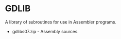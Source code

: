 # GDLIB

A library of subroutines for use in Assembler programs.

* gdlibs07.zip - Assembly sources.
